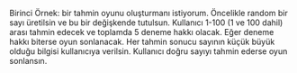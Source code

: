 Birinci Örnek:
bir tahmin oyunu oluşturmanı istiyorum. Öncelikle random bir sayı üretilsin 
ve bu bir değişkende tutulsun. Kullanıcı 1-100 (1 ve 100 dahil) arası tahmin edecek 
ve toplamda 5 deneme hakkı olacak. Eğer deneme hakkı biterse oyun sonlanacak. 
Her tahmin sonucu sayının küçük büyük olduğu bilgisi kullanıcıya verilsin. Kullanıcı 
doğru sayıyı tahmin ederse oyun sonlansın.